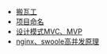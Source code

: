 * [搬瓦工](other/ban-wa-gong.md)
* [项目命名](other/xiang-mu-ming-ming.md)
* [设计模式MVC、MVP](other/she-ji-mo-shi-mvc-mvp.md)
* [nginx、swoole高并发原理](other/nginxswoolegao-bing-fa-yuan-li.md)

